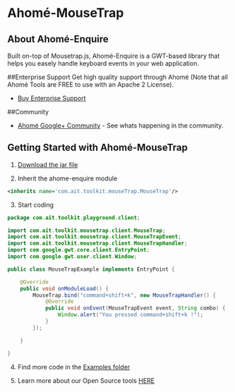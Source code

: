 # Ahomé-MouseTrap

## About Ahomé-Enquire

Built on-top of Mousetrap.js, Ahomé-Enquire is a GWT-based library that helps you easely handle keyboard events in your web application.

##Enterprise Support
Get high quality support through Ahomé (Note that all Ahomé Tools are FREE to use with an Apache 2 License).

* <a href="http://opensource.ahome-it.com/pricing/">Buy Enterprise Support</a>


##Community
* [Ahomé Google+ Community](https://plus.google.com/u/0/communities/106380618381566688303) - See whats happening in the community.


## Getting Started with Ahomé-MouseTrap
1)  <a href="http://opensource.ahome-it.com/">Download the jar file</a>

2)  Inherit the ahome-enquire module
```xml
<inherits name='com.ait.toolkit.mouseTrap.MouseTrap'/>
```

3)  Start coding
```java
package com.ait.toolkit.playground.client;

import com.ait.toolkit.mousetrap.client.MouseTrap;
import com.ait.toolkit.mousetrap.client.MouseTrapEvent;
import com.ait.toolkit.mousetrap.client.MouseTrapHandler;
import com.google.gwt.core.client.EntryPoint;
import com.google.gwt.user.client.Window;

public class MouseTrapExample implements EntryPoint {

	@Override
	public void onModuleLoad() {
		MouseTrap.bind("command+shift+k", new MouseTrapHandler() {
			@Override
			public void onEvent(MouseTrapEvent event, String combo) {
				Window.alert("You pressed command+shift+k !");
			}
		});

	}

}

```

4) Find more code in the  <a href="https://github.com/ahome-it/ahome-mousetrap/tree/master/ahome-mousetrap/examples/com/ait/toolkit/mousetrap/examples">Examples folder</a>

5) Learn more about our Open Source tools  <a href="http://opensource.ahome-it.com/">HERE</a>



